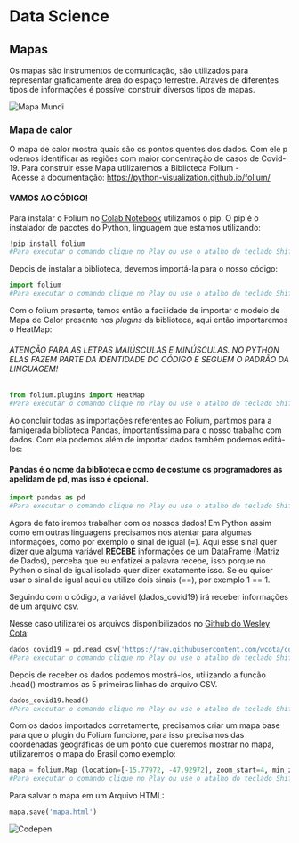 # Data Science

## Mapas 

Os mapas são instrumentos de comunicação, são utilizados para representar graficamente área do espaço terrestre. Através de diferentes tipos de informações é possível construir diversos tipos de mapas.

![Mapa Mundi](https://images.unsplash.com/photo-1526667383715-3c42cbae3d60?ixlib=rb-1.2.1&q=85&fm=jpg&crop=entropy&cs=srgb&ixid=eyJhcHBfaWQiOjYzOTIxfQ)


### Mapa de calor


O mapa de calor mostra quais são os pontos quentes dos dados. Com ele podemos identificar as regiões com maior concentração de casos de Covid-19. Para construir esse Mapa utilizaremos a Biblioteca Folium - Acesse a documentação: https://python-visualization.github.io/folium/

#### VAMOS AO CÓDIGO!

Para instalar o Folium no [Colab Notebook](https://colab.research.google.com/) utilizamos o pip. O pip é o instalador de pacotes do Python, linguagem que estamos utilizando:
~~~python
!pip install folium 
#Para executar o comando clique no Play ou use o atalho do teclado Shift+Enter
~~~~
Depois de instalar a biblioteca, devemos importá-la para o nosso código:
~~~python
import folium 
#Para executar o comando clique no Play ou use o atalho do teclado Shift+Enter
~~~~
Com o folium presente, temos então a facilidade de importar o modelo de Mapa de Calor presente nos *plugins* da biblioteca, aqui então importaremos o HeatMap:
###### ATENÇÃO PARA AS LETRAS MAIÚSCULAS E MINÚSCULAS. NO PYTHON ELAS FAZEM PARTE DA IDENTIDADE DO CÓDIGO E SEGUEM O PADRÃO DA LINGUAGEM!
~~~~python
from folium.plugins import HeatMap 
#Para executar o comando clique no Play ou use o atalho do teclado Shift+Enter
~~~~
Ao concluir todas as importações referentes ao Folium, partimos para a famigerada biblioteca Pandas, importantíssima para o nosso trabalho com dados. Com ela podemos além de importar dados também podemos editá-los:
#### Pandas é o nome da biblioteca e como de costume os programadores as apelidam de pd, mas isso é opcional.
```python
import pandas as pd 
#Para executar o comando clique no Play ou use o atalho do teclado Shift+Enter
```
Agora de fato iremos trabalhar com os nossos dados! Em Python assim como em outras linguagens precisamos nos atentar para algumas informações, como por exemplo o sinal de igual (=). Aqui esse sinal quer dizer que alguma variável **RECEBE** informações de um DataFrame (Matriz de Dados), perceba que eu enfatizei a palavra recebe, isso porque no Python o sinal de igual isolado quer dizer exatamente isso. Se eu quiser usar o sinal de igual aqui eu utilizo dois sinais (==), por exemplo 1 == 1.

Seguindo com o código, a variável (dados_covid19) irá receber informações de um arquivo csv.

Nesse caso utilizarei os arquivos disponibilizados no [Github do Wesley Cota](https://github.com/wcota/covid19br):
```python
dados_covid19 = pd.read_csv('https://raw.githubusercontent.com/wcota/covid19br/master/cases-gps.csv') 
#Para executar o comando clique no Play ou use o atalho do teclado Shift+Enter
```
Depois de receber os dados podemos mostrá-los, utilizando a função .head() mostramos as 5 primeiras linhas do arquivo CSV.
```python
dados_covid19.head() 
#Para executar o comando clique no Play ou use o atalho do teclado Shift+Enter
```
Com os dados importados corretamente, precisamos criar um mapa base para que o plugin do Folium funcione, para isso precisamos das coordenadas geográficas de um ponto que queremos mostrar no mapa, utilizaremos o mapa do Brasil como exemplo:
```python
mapa = folium.Map (location=[-15.77972, -47.92972], zoom_start=4, min_zoom=4, control_scale=True) 
#Para executar o comando clique no Play ou use o atalho do teclado Shift+Enter
```
Para salvar o mapa em um Arquivo HTML:
```python
mapa.save('mapa.html')
```
![Codepen](https://codepen.io/drax0114/pen/eYZYmLB)

